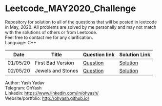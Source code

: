 # Leetcode_MAY2020_Challenge
Repository for solution to all of the questions that will be posted in leetcode in May, 2020. All problems are solved by me personally and may not match with the solutions of others or from Leetcode.  
Feel free to contact me for any clarification.  
Language: C++  

| Date | Title | Question link | Solution Link |
|--|--|--|--|
| 01/05/20 | First Bad Version | [Question](https://leetcode.com/explore/challenge/card/may-leetcoding-challenge/534/week-1-may-1st-may-7th/3316/) | [Solution](solutions/May_1_FirstBadVersion.cpp) |
| 02/05/20 | Jewels and Stones | [Question](https://leetcode.com/explore/challenge/card/may-leetcoding-challenge/534/week-1-may-1st-may-7th/3317/) | [Solution](solutions/May_2_JewelsAndStones.cpp) |


Author: Yash Yadav  
Telegram: OhYash  
Linkedin: https://www.linkedin.com/in/ohyash/  
Website/portfolio: http://ohyash.github.io/  
